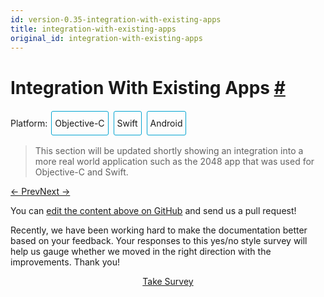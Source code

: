 ```yaml
---
id: version-0.35-integration-with-existing-apps
title: integration-with-existing-apps
original_id: integration-with-existing-apps
---
```

<a id="content"></a><h1><a class="anchor" name="integration-with-existing-apps"></a>Integration With Existing Apps <a class="hash-link" href="docs/integration-with-existing-apps.html#integration-with-existing-apps">#</a></h1><div><span><div class="integration-toggler">
<style>
.integration-toggler a {
  display: inline-block;
  padding: 10px 5px;
  margin: 2px;
  border: 1px solid #05A5D1;
  border-radius: 3px;
  text-decoration: none !important;
}
.display-platform-objc .integration-toggler .button-objc,
.display-platform-swift .integration-toggler .button-swift,
.display-platform-android .integration-toggler .button-android {
  background-color: #05A5D1;
  color: white;
}
block { display: none; }
.display-platform-objc .objc,
.display-platform-swift .swift,
.display-platform-android .android {
  display: block;
}</style>
<span>Platform:</span>
<a href="javascript:void(0);" class="button-objc" onclick="display('platform', 'objc')">Objective-C</a>
<a href="javascript:void(0);" class="button-swift" onclick="display('platform', 'swift')">Swift</a>
<a href="javascript:void(0);" class="button-android" onclick="display('platform', 'android')">Android</a>
</div>

</span><span><block class="android">

</block></span><blockquote><p>This section will be updated shortly showing an integration into a more real world application such as the 2048 app that was used for Objective-C and Swift.</p></blockquote><span><block class="objc swift android">

</block></span><h2><a class="anchor" name="key-concepts"></a>Key Concepts <a class="hash-link" href="docs/integration-with-existing-apps.html#key-concepts">#</a></h2><p>React Native is great when you are starting a new mobile app from scratch. However, it also works well for adding a single view or user flow to existing native applications. With a few steps, you can add new React Native based features, screens, views, etc.</p><span><block class="objc swift">

</block></span><p>The keys to integrating React Native components into your iOS application are to:</p><ol><li>Understand what React Native components you want to integrate.</li><li>Create a <code>Podfile</code> with <code>subspec</code>s for all the React Native components you will need for your integration.</li><li>Create your actual React Native components in JavaScript.</li><li>Add a new event handler that creates a <code>RCTRootView</code> that points to your React Native component and its <code>AppRegistry</code> name that you defined in <code>index.ios.js</code>.</li><li>Start the React Native server and run your native application.</li><li>Optionally add more React Native components.</li><li><a href="/react-native/releases/next/docs/debugging.html" target="">Debug</a>.</li><li>Prepare for <a href="/react-native/docs/running-on-device-ios.html" target="">deployment</a> (e.g., via the <code>react-native-xcode.sh</code> script).</li><li>Deploy and Profit!</li></ol><span><block class="android">

</block></span><p>The keys to integrating React Native components into your Android application are to:</p><ol><li>Understand what React Native components you want to integrate.</li><li>Install <code>react-native</code> in your Android application root directory to create <code>node_modules/</code> directory.</li><li>Create your actual React Native components in JavaScript.</li><li>Add <code>com.facebook.react:react-native:+</code> and a <code>maven</code> pointing to the <code>react-native</code> binaries in <code>node_nodules/</code> to your <code>build.gradle</code> file.</li><li>Create a custom React Native specific <code>Activity</code> that creates a <code>ReactRootView</code>.</li><li>Start the React Native server and run your native application.</li><li>Optionally add more React Native components.</li><li><a href="/react-native/releases/next/docs/debugging.html" target="">Debug</a>.</li><li><a href="/react-native/releases/next/docs/signed-apk-android.html" target="">Prepare</a> for <a href="/react-native/docs/running-on-device-android.html" target="">deployment</a>.</li><li>Deploy and Profit!</li></ol><span><block class="objc swift android">

</block></span><h2><a class="anchor" name="prerequisites"></a>Prerequisites <a class="hash-link" href="docs/integration-with-existing-apps.html#prerequisites">#</a></h2><span><block class="android">

</block></span><p>The <a href="/react-native/docs/getting-started.html" target="">Android Getting Started guide</a> will install the appropriate prerequisites (e.g., <code>npm</code>) for React Native on the Android target platform and your chosen development environment.</p><span><block class="objc swift">

</block></span><h3><a class="anchor" name="general"></a>General <a class="hash-link" href="docs/integration-with-existing-apps.html#general">#</a></h3><p>First, follow the <a href="/react-native/docs/getting-started.html" target="">Getting Started guide</a> for your development environment and the iOS target platform to install the prerequisites for React Native.</p><h3><a class="anchor" name="cocoapods"></a>CocoaPods <a class="hash-link" href="docs/integration-with-existing-apps.html#cocoapods">#</a></h3><p><a href="http://cocoapods.org" target="_blank">CocoaPods</a> is a package management tool for iOS and Mac development. We use it to add the actual React Native framework code locally into your current project.</p><div class="prism language-javascript">$ sudo gem install cocoapods</div><blockquote><p>It is technically possible not to use CocoaPods, but this requires manual library and linker additions that overly complicates this process.</p></blockquote><h2><a class="anchor" name="our-sample-app"></a>Our Sample App <a class="hash-link" href="docs/integration-with-existing-apps.html#our-sample-app">#</a></h2><span><block class="objc">

</block></span><p>Assume the <a href="https://github.com/JoelMarcey/iOS-2048" target="_blank">app for integration</a> is a <a href="https://en.wikipedia.org/wiki/2048_(video_game" target="_blank">2048</a>) game. Here is what the main menu of the native application looks like without React Native.</p><span><block class="swift">

</block></span><p>Assume the <a href="https://github.com/JoelMarcey/swift-2048" target="_blank">app for integration</a> is a <a href="https://en.wikipedia.org/wiki/2048_(video_game" target="_blank">2048</a> game. Here is what the main menu of the native application looks like without React Native.</p><span><block class="objc swift">

</block></span><p><img src="img/react-native-existing-app-integration-ios-before.png" alt="Before RN Integration"></p><h2><a class="anchor" name="package-dependencies"></a>Package Dependencies <a class="hash-link" href="docs/integration-with-existing-apps.html#package-dependencies">#</a></h2><p>React Native integration requires both the React and React Native node modules. The React Native Framework will provide the code to allow your application integration to happen.</p><h3><a class="anchor" name="package-json"></a><code>package.json</code> <a class="hash-link" href="docs/integration-with-existing-apps.html#package-json">#</a></h3><p>We will add the package dependencies to a <code>package.json</code> file. Create this file in the root of your project if it does not exist.</p><blockquote><p>Normally with React Native projects, you will put files like <code>package.json</code>, <code>index.ios.js</code>, etc. in the root directory of your project and then have your iOS specific native code in a subdirectory like <code>ios/</code> where your Xcode project is located (e.g., <code>.xcodeproj</code>).</p></blockquote><p>Below is an example of what your <code>package.json</code> file should minimally contain.</p><blockquote><p>Version numbers will vary according to your needs. Normally the latest versions for both <a href="https://github.com/facebook/react/releases" target="_blank">React</a> and <a href="https://github.com/facebook/react-native/releases" target="_blank">React Native</a> will be sufficient.</p></blockquote><span><block class="objc">

</block></span><div class="prism language-javascript"><span class="token punctuation">{</span>
  <span class="token string">"name"</span><span class="token punctuation">:</span> <span class="token string">"NumberTileGame"</span><span class="token punctuation">,</span>
  <span class="token string">"version"</span><span class="token punctuation">:</span> <span class="token string">"0.0.1"</span><span class="token punctuation">,</span>
  <span class="token string">"private"</span><span class="token punctuation">:</span> <span class="token boolean">true</span><span class="token punctuation">,</span>
  <span class="token string">"scripts"</span><span class="token punctuation">:</span> <span class="token punctuation">{</span>
    <span class="token string">"start"</span><span class="token punctuation">:</span> <span class="token string">"node node_modules/react-native/local-cli/cli.js start"</span>
  <span class="token punctuation">}</span><span class="token punctuation">,</span>
  <span class="token string">"dependencies"</span><span class="token punctuation">:</span> <span class="token punctuation">{</span>
    <span class="token string">"react"</span><span class="token punctuation">:</span> <span class="token string">"15.0.2"</span><span class="token punctuation">,</span>
    <span class="token string">"react-native"</span><span class="token punctuation">:</span> <span class="token string">"0.26.1"</span>
  <span class="token punctuation">}</span>
<span class="token punctuation">}</span></div><span><block class="swift">

</block></span><div class="prism language-javascript"><span class="token punctuation">{</span>
  <span class="token string">"name"</span><span class="token punctuation">:</span> <span class="token string">"swift-2048"</span><span class="token punctuation">,</span>
  <span class="token string">"version"</span><span class="token punctuation">:</span> <span class="token string">"0.0.1"</span><span class="token punctuation">,</span>
  <span class="token string">"private"</span><span class="token punctuation">:</span> <span class="token boolean">true</span><span class="token punctuation">,</span>
  <span class="token string">"scripts"</span><span class="token punctuation">:</span> <span class="token punctuation">{</span>
    <span class="token string">"start"</span><span class="token punctuation">:</span> <span class="token string">"node node_modules/react-native/local-cli/cli.js start"</span>
  <span class="token punctuation">}</span><span class="token punctuation">,</span>
  <span class="token string">"dependencies"</span><span class="token punctuation">:</span> <span class="token punctuation">{</span>
    <span class="token string">"react"</span><span class="token punctuation">:</span> <span class="token string">"15.0.2"</span><span class="token punctuation">,</span>
    <span class="token string">"react-native"</span><span class="token punctuation">:</span> <span class="token string">"0.26.1"</span>
  <span class="token punctuation">}</span>
<span class="token punctuation">}</span></div><span><block class="objc swift">

</block></span><h3><a class="anchor" name="packages-installation"></a>Packages Installation <a class="hash-link" href="docs/integration-with-existing-apps.html#packages-installation">#</a></h3><p>Install the React and React Native modules via the Node package manager. The Node modules will be installed into a <code>node_modules/</code> directory in the root of your project.</p><div class="prism language-javascript"># From the directory containing package<span class="token punctuation">.</span>json project<span class="token punctuation">,</span> install the modules
# The modules will be installed <span class="token keyword">in</span> node_modules<span class="token operator">/</span>
$ npm install</div><h2><a class="anchor" name="react-native-framework"></a>React Native Framework <a class="hash-link" href="docs/integration-with-existing-apps.html#react-native-framework">#</a></h2><p>The React Native Framework was installed as Node module in your project <a href="#package-dependencies" target="">above</a>. We will now install a CocoaPods <code>Podfile</code> with the components you want to use from the framework itself.</p><h3><a class="anchor" name="subspecs"></a>Subspecs <a class="hash-link" href="docs/integration-with-existing-apps.html#subspecs">#</a></h3><p>Before you integrate React Native into your application, you will want to decide what parts of the React Native Framework you would like to integrate. That is where <code>subspec</code>s come in. When you create your <code>Podfile</code>, you are going to specify React Native library dependencies that you will want installed so that your application can use those libraries. Each library will become a <code>subspec</code> in the <code>Podfile</code>.</p><p>The list of supported <code>subspec</code>s are in <a href="https://github.com/facebook/react-native/blob/master/React.podspec" target="_blank"><code>node_modules/react-native/React.podspec</code></a>. They are generally named by functionality. For example, you will generally always want the <code>Core</code> <code>subspec</code>. That will get you the <code>AppRegistry</code>, <code>StyleSheet</code>, <code>View</code> and other core React Native libraries. If you want to add the React Native <code>Text</code> library (e.g., for <code>&lt;Text&gt;</code> elements), then you will need the <code>RCTText</code> <code>subspec</code>. If you want the <code>Image</code> library (e.g., for <code>&lt;Image&gt;</code> elements), then you will need the <code>RCTImage</code> <code>subspec</code>.</p><h4><a class="anchor" name="podfile"></a>Podfile <a class="hash-link" href="docs/integration-with-existing-apps.html#podfile">#</a></h4><p>After you have used Node to install the React and React Native frameworks into the <code>node_modules</code> directory, and you have decided on what React Native elements you want to integrate, you are ready to create your <code>Podfile</code> so you can install those components for use in your application.</p><p>The easiest way to create a <code>Podfile</code> is by using the CocoaPods <code>init</code> command in the native iOS code directory of your project:</p><div class="prism language-javascript">## In the directory where your native iOS code is located <span class="token punctuation">(</span>e<span class="token punctuation">.</span>g<span class="token punctuation">.</span><span class="token punctuation">,</span> where your `<span class="token punctuation">.</span>xcodeproj` file is located<span class="token punctuation">)</span>
$ pod init</div><p>The <code>Podfile</code> will be created and saved in the <em>iOS</em> directory (e.g., <code>ios/</code>) of your current project and will contain a boilerplate setup that you will tweak for your integration purposes. In the end, <code>Podfile</code> should look something similar to this:</p><span><block class="objc">

</block></span><div class="prism language-javascript"># The target name is most likely the name of your project<span class="token punctuation">.</span>
target <span class="token string">'NumberTileGame'</span> <span class="token keyword">do</span>

  # Your <span class="token string">'node_modules'</span> directory is probably <span class="token keyword">in</span> the root of your project<span class="token punctuation">,</span>
  # but <span class="token keyword">if</span> not<span class="token punctuation">,</span> adjust the `<span class="token punctuation">:</span>path` accordingly
  pod <span class="token string">'React'</span><span class="token punctuation">,</span> <span class="token punctuation">:</span>path <span class="token operator">=</span><span class="token operator">&gt;</span> <span class="token string">'../node_modules/react-native'</span><span class="token punctuation">,</span> <span class="token punctuation">:</span>subspecs <span class="token operator">=</span><span class="token operator">&gt;</span> <span class="token punctuation">[</span>
    <span class="token string">'Core'</span><span class="token punctuation">,</span>
    <span class="token string">'RCTText'</span><span class="token punctuation">,</span>
    <span class="token string">'RCTWebSocket'</span><span class="token punctuation">,</span> # needed <span class="token keyword">for</span> debugging
    # Add any other subspecs you want to use <span class="token keyword">in</span> your project
  <span class="token punctuation">]</span>

end</div><span><block class="swift">

</block></span><div class="prism language-javascript">source <span class="token string">'https://github.com/CocoaPods/Specs.git'</span>

# Required <span class="token keyword">for</span> Swift apps
platform <span class="token punctuation">:</span>ios<span class="token punctuation">,</span> <span class="token string">'8.0'</span>
use_frameworks<span class="token operator">!</span>

# The target name is most likely the name of your project<span class="token punctuation">.</span>
target <span class="token string">'swift-2048'</span> <span class="token keyword">do</span>

  # Your <span class="token string">'node_modules'</span> directory is probably <span class="token keyword">in</span> the root of your project<span class="token punctuation">,</span>
  # but <span class="token keyword">if</span> not<span class="token punctuation">,</span> adjust the `<span class="token punctuation">:</span>path` accordingly
  pod <span class="token string">'React'</span><span class="token punctuation">,</span> <span class="token punctuation">:</span>path <span class="token operator">=</span><span class="token operator">&gt;</span> <span class="token string">'../node_modules/react-native'</span><span class="token punctuation">,</span> <span class="token punctuation">:</span>subspecs <span class="token operator">=</span><span class="token operator">&gt;</span> <span class="token punctuation">[</span>
    <span class="token string">'Core'</span><span class="token punctuation">,</span>
    <span class="token string">'RCTText'</span><span class="token punctuation">,</span>
    <span class="token string">'RCTWebSocket'</span><span class="token punctuation">,</span> # needed <span class="token keyword">for</span> debugging
    # Add any other subspecs you want to use <span class="token keyword">in</span> your project
  <span class="token punctuation">]</span>

end</div><span><block class="objc swift">

</block></span><h4><a class="anchor" name="pod-installation"></a>Pod Installation <a class="hash-link" href="docs/integration-with-existing-apps.html#pod-installation">#</a></h4><p>After you have created your <code>Podfile</code>, you are ready to install the React Native pod.</p><div class="prism language-javascript">$ pod install</div><p>Your should see output such as:</p><div class="prism language-javascript">Analyzing dependencies
Fetching podspec <span class="token keyword">for</span> `React` from `<span class="token punctuation">.</span><span class="token punctuation">.</span><span class="token operator">/</span>node_modules<span class="token operator">/</span>react<span class="token operator">-</span>native`
Downloading dependencies
Installing React <span class="token punctuation">(</span><span class="token number">0.26</span><span class="token punctuation">.</span><span class="token number">0</span><span class="token punctuation">)</span>
Generating Pods project
Integrating client project
Sending stats
Pod installation complete<span class="token operator">!</span> There are <span class="token number">3</span> dependencies from the Podfile and <span class="token number">1</span> total pod installed<span class="token punctuation">.</span></div><span><block class="swift">

</block></span><blockquote><p>If you get a warning such as "<em>The <code>swift-2048 [Debug]</code> target overrides the <code>FRAMEWORK_SEARCH_PATHS</code> build setting defined in <code>Pods/Target Support Files/Pods-swift-2048/Pods-swift-2048.debug.xcconfig</code>. This can lead to problems with the CocoaPods installation</em>", then make sure the <code>Framework Search Paths</code> in <code>Build Settings</code> for both <code>Debug</code> and <code>Release</code> only contain <code>$(inherited)</code>.</p></blockquote><span><block class="objc swift">

</block></span><h2><a class="anchor" name="code-integration"></a>Code Integration <a class="hash-link" href="docs/integration-with-existing-apps.html#code-integration">#</a></h2><p>Now that we have a package foundation, we will actually modify the native application to integrate React Native into the application. For our 2048 app, we will add a "High Score" screen in React Native.</p><h3><a class="anchor" name="the-react-native-component"></a>The React Native component <a class="hash-link" href="docs/integration-with-existing-apps.html#the-react-native-component">#</a></h3><p>The first bit of code we will write is the actual React Native code for the new "High Score" screen that will be integrated into our application.</p><h4><a class="anchor" name="create-a-index-ios-js-file"></a>Create a <code>index.ios.js</code> file <a class="hash-link" href="docs/integration-with-existing-apps.html#create-a-index-ios-js-file">#</a></h4><p>First, create an empty <code>index.ios.js</code> file. For ease, I am doing this in the root of the project.</p><blockquote><p><code>index.ios.js</code> is the starting point for React Native applications on iOS. And it is always required. It can be a small file that <code>require</code>s other file that are part of your React Native component or application, or it can contain all the code that is needed for it. In our case, we will just put everything in <code>index.ios.js</code></p></blockquote><div class="prism language-javascript"># In root of your project
$ touch index<span class="token punctuation">.</span>ios<span class="token punctuation">.</span>js</div><h4><a class="anchor" name="add-your-react-native-code"></a>Add Your React Native Code <a class="hash-link" href="docs/integration-with-existing-apps.html#add-your-react-native-code">#</a></h4><p>In your <code>index.ios.js</code>, create your component. In our sample here, we will add simple <code>&lt;Text&gt;</code> component within a styled <code>&lt;View&gt;</code></p><div class="prism language-javascript"><span class="token string">'use strict'</span><span class="token punctuation">;</span>

import React from <span class="token string">'react'</span><span class="token punctuation">;</span>
import <span class="token punctuation">{</span>
  AppRegistry<span class="token punctuation">,</span>
  StyleSheet<span class="token punctuation">,</span>
  Text<span class="token punctuation">,</span>
  View
<span class="token punctuation">}</span> from <span class="token string">'react-native'</span><span class="token punctuation">;</span>

class <span class="token class-name">RNHighScores</span> extends <span class="token class-name">React<span class="token punctuation">.</span>Component</span> <span class="token punctuation">{</span>
  <span class="token function">render<span class="token punctuation">(</span></span><span class="token punctuation">)</span> <span class="token punctuation">{</span>
    <span class="token keyword">var</span> contents <span class="token operator">=</span> <span class="token keyword">this</span><span class="token punctuation">.</span>props<span class="token punctuation">[</span><span class="token string">"scores"</span><span class="token punctuation">]</span><span class="token punctuation">.</span><span class="token function">map<span class="token punctuation">(</span></span>
      score <span class="token operator">=</span><span class="token operator">&gt;</span> &lt;Text key<span class="token operator">=</span><span class="token punctuation">{</span>score<span class="token punctuation">.</span>name<span class="token punctuation">}</span><span class="token operator">&gt;</span><span class="token punctuation">{</span>score<span class="token punctuation">.</span>name<span class="token punctuation">}</span><span class="token punctuation">:</span><span class="token punctuation">{</span>score<span class="token punctuation">.</span>value<span class="token punctuation">}</span><span class="token punctuation">{</span><span class="token string">"\n"</span><span class="token punctuation">}</span>&lt;<span class="token operator">/</span>Text<span class="token operator">&gt;</span>
    <span class="token punctuation">)</span><span class="token punctuation">;</span>
    <span class="token keyword">return</span> <span class="token punctuation">(</span>
      &lt;View style<span class="token operator">=</span><span class="token punctuation">{</span>styles<span class="token punctuation">.</span>container<span class="token punctuation">}</span><span class="token operator">&gt;</span>
        &lt;Text style<span class="token operator">=</span><span class="token punctuation">{</span>styles<span class="token punctuation">.</span>highScoresTitle<span class="token punctuation">}</span><span class="token operator">&gt;</span>
          <span class="token number">2048</span> High Scores<span class="token operator">!</span>
        &lt;<span class="token operator">/</span>Text<span class="token operator">&gt;</span>
        &lt;Text style<span class="token operator">=</span><span class="token punctuation">{</span>styles<span class="token punctuation">.</span>scores<span class="token punctuation">}</span><span class="token operator">&gt;</span>
          <span class="token punctuation">{</span>contents<span class="token punctuation">}</span>
        &lt;<span class="token operator">/</span>Text<span class="token operator">&gt;</span>
      &lt;<span class="token operator">/</span>View<span class="token operator">&gt;</span>
    <span class="token punctuation">)</span><span class="token punctuation">;</span>
  <span class="token punctuation">}</span>
<span class="token punctuation">}</span>

const styles <span class="token operator">=</span> StyleSheet<span class="token punctuation">.</span><span class="token function">create<span class="token punctuation">(</span></span><span class="token punctuation">{</span>
  container<span class="token punctuation">:</span> <span class="token punctuation">{</span>
    flex<span class="token punctuation">:</span> <span class="token number">1</span><span class="token punctuation">,</span>
    justifyContent<span class="token punctuation">:</span> <span class="token string">'center'</span><span class="token punctuation">,</span>
    alignItems<span class="token punctuation">:</span> <span class="token string">'center'</span><span class="token punctuation">,</span>
    backgroundColor<span class="token punctuation">:</span> <span class="token string">'#FFFFFF'</span><span class="token punctuation">,</span>
  <span class="token punctuation">}</span><span class="token punctuation">,</span>
  highScoresTitle<span class="token punctuation">:</span> <span class="token punctuation">{</span>
    fontSize<span class="token punctuation">:</span> <span class="token number">20</span><span class="token punctuation">,</span>
    textAlign<span class="token punctuation">:</span> <span class="token string">'center'</span><span class="token punctuation">,</span>
    margin<span class="token punctuation">:</span> <span class="token number">10</span><span class="token punctuation">,</span>
  <span class="token punctuation">}</span><span class="token punctuation">,</span>
  scores<span class="token punctuation">:</span> <span class="token punctuation">{</span>
    textAlign<span class="token punctuation">:</span> <span class="token string">'center'</span><span class="token punctuation">,</span>
    color<span class="token punctuation">:</span> <span class="token string">'#333333'</span><span class="token punctuation">,</span>
    marginBottom<span class="token punctuation">:</span> <span class="token number">5</span><span class="token punctuation">,</span>
  <span class="token punctuation">}</span><span class="token punctuation">,</span>
<span class="token punctuation">}</span><span class="token punctuation">)</span><span class="token punctuation">;</span>
<span class="token comment" spellcheck="true">
// Module name
</span>AppRegistry<span class="token punctuation">.</span><span class="token function">registerComponent<span class="token punctuation">(</span></span><span class="token string">'RNHighScores'</span><span class="token punctuation">,</span> <span class="token punctuation">(</span><span class="token punctuation">)</span> <span class="token operator">=</span><span class="token operator">&gt;</span> RNHighScores<span class="token punctuation">)</span><span class="token punctuation">;</span></div><blockquote><p><code>RNHighScores</code> is the name of your module that will be used when you add a view to React Native from within your iOS application.</p></blockquote><h2><a class="anchor" name="the-magic-rctrootview"></a>The Magic: <code>RCTRootView</code> <a class="hash-link" href="docs/integration-with-existing-apps.html#the-magic-rctrootview">#</a></h2><p>Now that your React Native component is created via <code>index.ios.js</code>, you need to add that component to a new or existing <code>ViewController</code>. The easiest path to take is to optionally create an event path to your component and then add that component to an existing <code>ViewController</code>.</p><p>We will tie our React Native component with a new native view in the <code>ViewController</code> that will actually host it called <code>RCTRootView</code> .</p><h3><a class="anchor" name="create-an-event-path"></a>Create an Event Path <a class="hash-link" href="docs/integration-with-existing-apps.html#create-an-event-path">#</a></h3><p>You can add a new link on the main game menu to go to the "High Score" React Native page.</p><p><img src="img/react-native-add-react-native-integration-link.png" alt="Event Path"></p><h4><a class="anchor" name="event-handler"></a>Event Handler <a class="hash-link" href="docs/integration-with-existing-apps.html#event-handler">#</a></h4><p>We will now add an event handler from the menu link. A method will be added to the main <code>ViewController</code> of your application. This is where <code>RCTRootView</code> comes into play.</p><p>When you build a React Native application, you use the React Native packager to create an <code>index.ios.bundle</code> that will be served by the React Native server. Inside <code>index.ios.bundle</code> will be our <code>RNHighScore</code> module. So, we need to point our <code>RCTRootView</code> to the location of the <code>index.ios.bundle</code> resource (via <code>NSURL</code>) and tie it to the module.</p><p>We will, for debugging purposes, log that the event handler was invoked. Then, we will create a string with the location of our React Native code that exists inside the <code>index.ios.bundle</code>. Finally, we will create the main <code>RCTRootView</code>. Notice how we provide <code>RNHighScores</code> as the <code>moduleName</code> that we created <a href="#the-react-native-component" target="">above</a> when writing the code for our React Native component.</p><span><block class="objc">

</block></span><p>First <code>import</code> the <code>RCTRootView</code> library.</p><div class="prism language-javascript">#import <span class="token string">"RCTRootView.h"</span></div><blockquote><p>The <code>initialProperties</code> are here for illustration purposes so we have some data for our high score screen. In our React Native component, we will use <code>this.props</code> to get access to that data.</p></blockquote><div class="prism language-javascript"><span class="token operator">-</span> <span class="token punctuation">(</span>IBAction<span class="token punctuation">)</span>highScoreButtonPressed<span class="token punctuation">:</span><span class="token punctuation">(</span>id<span class="token punctuation">)</span>sender <span class="token punctuation">{</span>
    <span class="token function">NSLog<span class="token punctuation">(</span></span>@<span class="token string">"High Score Button Pressed"</span><span class="token punctuation">)</span><span class="token punctuation">;</span>
    NSURL <span class="token operator">*</span>jsCodeLocation <span class="token operator">=</span> <span class="token punctuation">[</span>NSURL
                             URLWithString<span class="token punctuation">:</span>@<span class="token string">"http://localhost:8081/index.ios.bundle?platform=ios"</span><span class="token punctuation">]</span><span class="token punctuation">;</span>
    RCTRootView <span class="token operator">*</span>rootView <span class="token operator">=</span>
      <span class="token punctuation">[</span><span class="token punctuation">[</span>RCTRootView alloc<span class="token punctuation">]</span> initWithBundleURL <span class="token punctuation">:</span> jsCodeLocation
                           moduleName        <span class="token punctuation">:</span> @<span class="token string">"RNHighScores"</span>
                           initialProperties <span class="token punctuation">:</span>
                             @<span class="token punctuation">{</span>
                               @<span class="token string">"scores"</span> <span class="token punctuation">:</span> @<span class="token punctuation">[</span>
                                 @<span class="token punctuation">{</span>
                                   @<span class="token string">"name"</span> <span class="token punctuation">:</span> @<span class="token string">"Alex"</span><span class="token punctuation">,</span>
                                   @<span class="token string">"value"</span><span class="token punctuation">:</span> @<span class="token string">"42"</span>
                                  <span class="token punctuation">}</span><span class="token punctuation">,</span>
                                 @<span class="token punctuation">{</span>
                                   @<span class="token string">"name"</span> <span class="token punctuation">:</span> @<span class="token string">"Joel"</span><span class="token punctuation">,</span>
                                   @<span class="token string">"value"</span><span class="token punctuation">:</span> @<span class="token string">"10"</span>
                                 <span class="token punctuation">}</span>
                               <span class="token punctuation">]</span>
                             <span class="token punctuation">}</span>
                           launchOptions    <span class="token punctuation">:</span> nil<span class="token punctuation">]</span><span class="token punctuation">;</span>
    UIViewController <span class="token operator">*</span>vc <span class="token operator">=</span> <span class="token punctuation">[</span><span class="token punctuation">[</span>UIViewController alloc<span class="token punctuation">]</span> init<span class="token punctuation">]</span><span class="token punctuation">;</span>
    vc<span class="token punctuation">.</span>view <span class="token operator">=</span> rootView<span class="token punctuation">;</span>
    <span class="token punctuation">[</span>self presentViewController<span class="token punctuation">:</span>vc animated<span class="token punctuation">:</span>YES completion<span class="token punctuation">:</span>nil<span class="token punctuation">]</span><span class="token punctuation">;</span>
<span class="token punctuation">}</span></div><blockquote><p>Note that <code>RCTRootView initWithURL</code> starts up a new JSC VM. To save resources and simplify the communication between RN views in different parts of your native app, you can have multiple views powered by React Native that are associated with a single JS runtime. To do that, instead of using <code>[RCTRootView alloc] initWithURL</code>, use <a href="https://github.com/facebook/react-native/blob/master/React/Base/RCTBridge.h#L93" target="_blank"><code>RCTBridge initWithBundleURL</code></a> to create a bridge and then use <code>RCTRootView initWithBridge</code>.</p></blockquote><span><block class="swift">

</block></span><p>First <code>import</code> the <code>React</code> library.</p><div class="prism language-javascript">import React</div><blockquote><p>The <code>initialProperties</code> are here for illustration purposes so we have some data for our high score screen. In our React Native component, we will use <code>this.props</code> to get access to that data.</p></blockquote><div class="prism language-javascript">@IBAction func <span class="token function">highScoreButtonTapped<span class="token punctuation">(</span></span>sender <span class="token punctuation">:</span> UIButton<span class="token punctuation">)</span> <span class="token punctuation">{</span>
  <span class="token function">NSLog<span class="token punctuation">(</span></span><span class="token string">"Hello"</span><span class="token punctuation">)</span>
  <span class="token keyword">let</span> jsCodeLocation <span class="token operator">=</span> <span class="token function">NSURL<span class="token punctuation">(</span></span>string<span class="token punctuation">:</span> <span class="token string">"http://localhost:8081/index.ios.bundle?platform=ios"</span><span class="token punctuation">)</span>
  <span class="token keyword">let</span> mockData<span class="token punctuation">:</span>NSDictionary <span class="token operator">=</span> <span class="token punctuation">[</span><span class="token string">"scores"</span><span class="token punctuation">:</span>
      <span class="token punctuation">[</span>
          <span class="token punctuation">[</span><span class="token string">"name"</span><span class="token punctuation">:</span><span class="token string">"Alex"</span><span class="token punctuation">,</span> <span class="token string">"value"</span><span class="token punctuation">:</span><span class="token string">"42"</span><span class="token punctuation">]</span><span class="token punctuation">,</span>
          <span class="token punctuation">[</span><span class="token string">"name"</span><span class="token punctuation">:</span><span class="token string">"Joel"</span><span class="token punctuation">,</span> <span class="token string">"value"</span><span class="token punctuation">:</span><span class="token string">"10"</span><span class="token punctuation">]</span>
      <span class="token punctuation">]</span>
  <span class="token punctuation">]</span>

  <span class="token keyword">let</span> rootView <span class="token operator">=</span> <span class="token function">RCTRootView<span class="token punctuation">(</span></span>
      bundleURL<span class="token punctuation">:</span> jsCodeLocation<span class="token punctuation">,</span>
      moduleName<span class="token punctuation">:</span> <span class="token string">"RNHighScores"</span><span class="token punctuation">,</span>
      initialProperties<span class="token punctuation">:</span> mockData as <span class="token punctuation">[</span>NSObject <span class="token punctuation">:</span> AnyObject<span class="token punctuation">]</span><span class="token punctuation">,</span>
      launchOptions<span class="token punctuation">:</span> nil
  <span class="token punctuation">)</span>
  <span class="token keyword">let</span> vc <span class="token operator">=</span> <span class="token function">UIViewController<span class="token punctuation">(</span></span><span class="token punctuation">)</span>
  vc<span class="token punctuation">.</span>view <span class="token operator">=</span> rootView
  self<span class="token punctuation">.</span><span class="token function">presentViewController<span class="token punctuation">(</span></span>vc<span class="token punctuation">,</span> animated<span class="token punctuation">:</span> <span class="token boolean">true</span><span class="token punctuation">,</span> completion<span class="token punctuation">:</span> nil<span class="token punctuation">)</span>
<span class="token punctuation">}</span></div><blockquote><p>Note that <code>RCTRootView bundleURL</code> starts up a new JSC VM. To save resources and simplify the communication between RN views in different parts of your native app, you can have multiple views powered by React Native that are associated with a single JS runtime. To do that, instead of using <code>RCTRootView bundleURL</code>, use <a href="https://github.com/facebook/react-native/blob/master/React/Base/RCTBridge.h#L93" target="_blank"><code>RCTBridge initWithBundleURL</code></a> to create a bridge and then use <code>RCTRootView initWithBridge</code>.</p></blockquote><span><block class="objc">

</block></span><blockquote><p>When moving your app to production, the <code>NSURL</code> can point to a pre-bundled file on disk via something like <code>[[NSBundle mainBundle] URLForResource:@"main" withExtension:@"jsbundle"];</code>. You can use the <code>react-native-xcode.sh</code> script in <code>node_modules/react-native/packager/</code> to generate that pre-bundled file.</p></blockquote><span><block class="swift">

</block></span><blockquote><p>When moving your app to production, the <code>NSURL</code> can point to a pre-bundled file on disk via something like <code>let mainBundle = NSBundle(URLForResource: "main" withExtension:"jsbundle")</code>. You can use the <code>react-native-xcode.sh</code> script in <code>node_modules/react-native/packager/</code> to generate that pre-bundled file.</p></blockquote><span><block class="objc swift">

</block></span><h4><a class="anchor" name="wire-up"></a>Wire Up <a class="hash-link" href="docs/integration-with-existing-apps.html#wire-up">#</a></h4><p>Wire up the new link in the main menu to the newly added event handler method.</p><p><img src="img/react-native-add-react-native-integration-wire-up.png" alt="Event Path"></p><blockquote><p>One of the easier ways to do this is to open the view in the storyboard and right click on the new link. Select something such as the <code>Touch Up Inside</code> event, drag that to the storyboard and then select the created method from the list provided.</p></blockquote><h2><a class="anchor" name="test-your-integration"></a>Test Your Integration <a class="hash-link" href="docs/integration-with-existing-apps.html#test-your-integration">#</a></h2><p>You have now done all the basic steps to integrate React Native with your current application. Now we will start the React Native packager to build the <code>index.ios.bundle</code> packager and the server running on <code>localhost</code> to serve it.</p><h3><a class="anchor" name="app-transport-security"></a>App Transport Security <a class="hash-link" href="docs/integration-with-existing-apps.html#app-transport-security">#</a></h3><p>Apple has blocked implicit cleartext HTTP resource loading. So we need to add the following our project's <code>Info.plist</code> (or equivalent) file.</p><div class="prism language-javascript">&lt;key<span class="token operator">&gt;</span>NSAppTransportSecurity&lt;<span class="token operator">/</span>key<span class="token operator">&gt;</span>
&lt;dict<span class="token operator">&gt;</span>
    &lt;key<span class="token operator">&gt;</span>NSExceptionDomains&lt;<span class="token operator">/</span>key<span class="token operator">&gt;</span>
    &lt;dict<span class="token operator">&gt;</span>
        &lt;key<span class="token operator">&gt;</span>localhost&lt;<span class="token operator">/</span>key<span class="token operator">&gt;</span>
        &lt;dict<span class="token operator">&gt;</span>
            &lt;key<span class="token operator">&gt;</span>NSTemporaryExceptionAllowsInsecureHTTPLoads&lt;<span class="token operator">/</span>key<span class="token operator">&gt;</span>
            &lt;<span class="token boolean">true</span><span class="token operator">/</span><span class="token operator">&gt;</span>
        &lt;<span class="token operator">/</span>dict<span class="token operator">&gt;</span>
    &lt;<span class="token operator">/</span>dict<span class="token operator">&gt;</span>
&lt;<span class="token operator">/</span>dict<span class="token operator">&gt;</span></div><h3><a class="anchor" name="run-the-packager"></a>Run the Packager <a class="hash-link" href="docs/integration-with-existing-apps.html#run-the-packager">#</a></h3><div class="prism language-javascript"># From the root of your project<span class="token punctuation">,</span> where the `node_modules` directory is located<span class="token punctuation">.</span>
$ npm start</div><h3><a class="anchor" name="run-the-app"></a>Run the App <a class="hash-link" href="docs/integration-with-existing-apps.html#run-the-app">#</a></h3><p>If you are using Xcode or your favorite editor, build and run your native iOS application as normal. Alternatively, you can run the app from the command line using:</p><div class="prism language-javascript"># From the root of your project
$ react<span class="token operator">-</span>native run<span class="token operator">-</span>ios</div><p>In our sample application, you should see the link to the "High Scores" and then when you click on that you will see the rendering of your React Native component.</p><p>Here is the <em>native</em> application home screen:</p><p><img src="img/react-native-add-react-native-integration-example-home-screen.png" alt="Home Screen"></p><p>Here is the <em>React Native</em> high score screen:</p><p><img src="img/react-native-add-react-native-integration-example-high-scores.png" alt="High Scores"></p><blockquote><p>If you are getting module resolution issues when running your application please see <a href="https://github.com/facebook/react-native/issues/4968" target="_blank">this GitHub issue</a> for information and possible resolution. <a href="https://github.com/facebook/react-native/issues/4968#issuecomment-220941717" target="_blank">This comment</a> seemed to be the latest possible resolution.</p></blockquote><h3><a class="anchor" name="see-the-code"></a>See the Code <a class="hash-link" href="docs/integration-with-existing-apps.html#see-the-code">#</a></h3><span><block class="objc">

</block></span><p>You can examine the code that added the React Native screen on <a href="https://github.com/JoelMarcey/iOS-2048/commit/9ae70c7cdd53eb59f5f7c7daab382b0300ed3585" target="_blank">GitHub</a>.</p><span><block class="swift">

</block></span><p>You can examine the code that added the React Native screen on <a href="https://github.com/JoelMarcey/swift-2048/commit/13272a31ee6dd46dc68b1dcf4eaf16c1a10f5229" target="_blank">GitHub</a>.</p><span><block class="android">

</block></span><h2><a class="anchor" name="add-js-to-your-app"></a>Add JS to your app <a class="hash-link" href="docs/integration-with-existing-apps.html#add-js-to-your-app">#</a></h2><p>In your app's root folder, run:</p><div class="prism language-javascript">$ npm init
$ npm install <span class="token operator">--</span>save react react<span class="token operator">-</span>native
$ curl <span class="token operator">-</span>o <span class="token punctuation">.</span>flowconfig https<span class="token punctuation">:</span><span class="token operator">/</span><span class="token operator">/</span>raw<span class="token punctuation">.</span>githubusercontent<span class="token punctuation">.</span>com<span class="token operator">/</span>facebook<span class="token operator">/</span>react<span class="token operator">-</span>native<span class="token regex">/master/</span><span class="token punctuation">.</span>flowconfig</div><p>This creates a node module for your app and adds the <code>react-native</code> npm dependency. Now open the newly created <code>package.json</code> file and add this under <code>scripts</code>:</p><div class="prism language-javascript"><span class="token string">"start"</span><span class="token punctuation">:</span> <span class="token string">"node node_modules/react-native/local-cli/cli.js start"</span></div><p>Copy &amp; paste the following code to <code>index.android.js</code> in your root folder — it's a barebones React Native app:</p><div class="prism language-javascript"><span class="token string">'use strict'</span><span class="token punctuation">;</span>

import React from <span class="token string">'react'</span><span class="token punctuation">;</span>
import <span class="token punctuation">{</span>
  AppRegistry<span class="token punctuation">,</span>
  StyleSheet<span class="token punctuation">,</span>
  Text<span class="token punctuation">,</span>
  View
<span class="token punctuation">}</span> from <span class="token string">'react-native'</span><span class="token punctuation">;</span>

class <span class="token class-name">HelloWorld</span> extends <span class="token class-name">React<span class="token punctuation">.</span>Component</span> <span class="token punctuation">{</span>
  <span class="token function">render<span class="token punctuation">(</span></span><span class="token punctuation">)</span> <span class="token punctuation">{</span>
    <span class="token keyword">return</span> <span class="token punctuation">(</span>
      &lt;View style<span class="token operator">=</span><span class="token punctuation">{</span>styles<span class="token punctuation">.</span>container<span class="token punctuation">}</span><span class="token operator">&gt;</span>
        &lt;Text style<span class="token operator">=</span><span class="token punctuation">{</span>styles<span class="token punctuation">.</span>hello<span class="token punctuation">}</span><span class="token operator">&gt;</span>Hello<span class="token punctuation">,</span> World&lt;<span class="token operator">/</span>Text<span class="token operator">&gt;</span>
      &lt;<span class="token operator">/</span>View<span class="token operator">&gt;</span>
    <span class="token punctuation">)</span>
  <span class="token punctuation">}</span>
<span class="token punctuation">}</span>
<span class="token keyword">var</span> styles <span class="token operator">=</span> StyleSheet<span class="token punctuation">.</span><span class="token function">create<span class="token punctuation">(</span></span><span class="token punctuation">{</span>
  container<span class="token punctuation">:</span> <span class="token punctuation">{</span>
    flex<span class="token punctuation">:</span> <span class="token number">1</span><span class="token punctuation">,</span>
    justifyContent<span class="token punctuation">:</span> <span class="token string">'center'</span><span class="token punctuation">,</span>
  <span class="token punctuation">}</span><span class="token punctuation">,</span>
  hello<span class="token punctuation">:</span> <span class="token punctuation">{</span>
    fontSize<span class="token punctuation">:</span> <span class="token number">20</span><span class="token punctuation">,</span>
    textAlign<span class="token punctuation">:</span> <span class="token string">'center'</span><span class="token punctuation">,</span>
    margin<span class="token punctuation">:</span> <span class="token number">10</span><span class="token punctuation">,</span>
  <span class="token punctuation">}</span><span class="token punctuation">,</span>
<span class="token punctuation">}</span><span class="token punctuation">)</span><span class="token punctuation">;</span>

AppRegistry<span class="token punctuation">.</span><span class="token function">registerComponent<span class="token punctuation">(</span></span><span class="token string">'HelloWorld'</span><span class="token punctuation">,</span> <span class="token punctuation">(</span><span class="token punctuation">)</span> <span class="token operator">=</span><span class="token operator">&gt;</span> HelloWorld<span class="token punctuation">)</span><span class="token punctuation">;</span></div><h2><a class="anchor" name="prepare-your-current-app"></a>Prepare your current app <a class="hash-link" href="docs/integration-with-existing-apps.html#prepare-your-current-app">#</a></h2><p>In your app's <code>build.gradle</code> file add the React Native dependency:</p><div class="prism language-javascript">dependencies <span class="token punctuation">{</span>
    <span class="token punctuation">.</span><span class="token punctuation">.</span><span class="token punctuation">.</span>
    compile <span class="token string">"com.facebook.react:react-native:+"</span><span class="token comment" spellcheck="true"> // From node_modules.
</span><span class="token punctuation">}</span></div><blockquote><p>If you want to ensure that you are always using a specific React Native version in your native build, replace <code>+</code> with an actual React Native version you've downloaded from <code>npm</code>.</p></blockquote><p>In your project's <code>build.gradle</code> file add an entry for the local React Native maven directory:</p><div class="prism language-javascript">allprojects <span class="token punctuation">{</span>
    repositories <span class="token punctuation">{</span>
        <span class="token punctuation">.</span><span class="token punctuation">.</span><span class="token punctuation">.</span>
        maven <span class="token punctuation">{</span>
           <span class="token comment" spellcheck="true"> // All of React Native (JS, Android binaries) is installed from npm
</span>            url <span class="token string">"$rootDir/../node_modules/react-native/android"</span>
        <span class="token punctuation">}</span>
    <span class="token punctuation">}</span>
    <span class="token punctuation">.</span><span class="token punctuation">.</span><span class="token punctuation">.</span>
<span class="token punctuation">}</span></div><blockquote><p>Make sure that the path is correct! You shouldn’t run into any “Failed to resolve: com.facebook.react:react-native:0.x.x" errors after running Gradle sync in Android Studio.</p></blockquote><p>Next, make sure you have the Internet permission in your <code>AndroidManifest.xml</code>:</p><div class="prism language-javascript">&lt;uses<span class="token operator">-</span>permission android<span class="token punctuation">:</span>name<span class="token operator">=</span><span class="token string">"android.permission.INTERNET"</span> <span class="token operator">/</span><span class="token operator">&gt;</span></div><p>This is only really used in dev mode when reloading JavaScript from the development server, so you can strip this in release builds if you need to.</p><h2><a class="anchor" name="add-native-code"></a>Add native code <a class="hash-link" href="docs/integration-with-existing-apps.html#add-native-code">#</a></h2><p>You need to add some native code in order to start the React Native runtime and get it to render something. To do this, we're going to create an <code>Activity</code> that creates a <code>ReactRootView</code>, starts a React application inside it and sets it as the main content view.</p><blockquote><p>If you are targetting Android version &lt;5, use the <code>AppCompatActivity</code> class from the <code>com.android.support:appcompat</code> package instead of <code>Activity</code>.</p><p>If you find out later that your app crashes due to <code>Didn't find class "com.facebook.jni.IteratorHelper"</code> exception, uncomment the <code>setUseOldBridge</code> line. <a href="https://github.com/facebook/react-native/issues/8701" target="_blank">See related issue on GitHub.</a></p></blockquote><div class="prism language-javascript">public class <span class="token class-name">MyReactActivity</span> extends <span class="token class-name">Activity</span> implements <span class="token class-name">DefaultHardwareBackBtnHandler</span> <span class="token punctuation">{</span>
    private ReactRootView mReactRootView<span class="token punctuation">;</span>
    private ReactInstanceManager mReactInstanceManager<span class="token punctuation">;</span>

    @Override
    protected void <span class="token function">onCreate<span class="token punctuation">(</span></span>Bundle savedInstanceState<span class="token punctuation">)</span> <span class="token punctuation">{</span>
        super<span class="token punctuation">.</span><span class="token function">onCreate<span class="token punctuation">(</span></span>savedInstanceState<span class="token punctuation">)</span><span class="token punctuation">;</span>

        mReactRootView <span class="token operator">=</span> <span class="token keyword">new</span> <span class="token class-name">ReactRootView</span><span class="token punctuation">(</span><span class="token keyword">this</span><span class="token punctuation">)</span><span class="token punctuation">;</span>
        mReactInstanceManager <span class="token operator">=</span> ReactInstanceManager<span class="token punctuation">.</span><span class="token function">builder<span class="token punctuation">(</span></span><span class="token punctuation">)</span>
                <span class="token punctuation">.</span><span class="token function">setApplication<span class="token punctuation">(</span></span><span class="token function">getApplication<span class="token punctuation">(</span></span><span class="token punctuation">)</span><span class="token punctuation">)</span>
                <span class="token punctuation">.</span><span class="token function">setBundleAssetName<span class="token punctuation">(</span></span><span class="token string">"index.android.bundle"</span><span class="token punctuation">)</span>
                <span class="token punctuation">.</span><span class="token function">setJSMainModuleName<span class="token punctuation">(</span></span><span class="token string">"index.android"</span><span class="token punctuation">)</span>
                <span class="token punctuation">.</span><span class="token function">addPackage<span class="token punctuation">(</span></span><span class="token keyword">new</span> <span class="token class-name">MainReactPackage</span><span class="token punctuation">(</span><span class="token punctuation">)</span><span class="token punctuation">)</span>
                <span class="token punctuation">.</span><span class="token function">setUseDeveloperSupport<span class="token punctuation">(</span></span>BuildConfig<span class="token punctuation">.</span>DEBUG<span class="token punctuation">)</span>
                <span class="token punctuation">.</span><span class="token function">setInitialLifecycleState<span class="token punctuation">(</span></span>LifecycleState<span class="token punctuation">.</span>RESUMED<span class="token punctuation">)</span>
               <span class="token comment" spellcheck="true"> //.setUseOldBridge(true) // uncomment this line if your app crashes
</span>                <span class="token punctuation">.</span><span class="token function">build<span class="token punctuation">(</span></span><span class="token punctuation">)</span><span class="token punctuation">;</span>
        mReactRootView<span class="token punctuation">.</span><span class="token function">startReactApplication<span class="token punctuation">(</span></span>mReactInstanceManager<span class="token punctuation">,</span> <span class="token string">"HelloWorld"</span><span class="token punctuation">,</span> <span class="token keyword">null</span><span class="token punctuation">)</span><span class="token punctuation">;</span>

        <span class="token function">setContentView<span class="token punctuation">(</span></span>mReactRootView<span class="token punctuation">)</span><span class="token punctuation">;</span>
    <span class="token punctuation">}</span>

    @Override
    public void <span class="token function">invokeDefaultOnBackPressed<span class="token punctuation">(</span></span><span class="token punctuation">)</span> <span class="token punctuation">{</span>
        super<span class="token punctuation">.</span><span class="token function">onBackPressed<span class="token punctuation">(</span></span><span class="token punctuation">)</span><span class="token punctuation">;</span>
    <span class="token punctuation">}</span>
<span class="token punctuation">}</span></div><blockquote><p>If you are using a starter kit for React Native, replace the "HelloWorld" string with the one in your index.android.js file (it’s the first argument to the <code>AppRegistry.registerComponent()</code> method).</p></blockquote><p>If you are using Android Studio, use <code>Alt + Enter</code> to add all missing imports in your MyReactActivity class. Be careful to use your package’s <code>BuildConfig</code> and not the one from the <code>...facebook...</code> package.</p><p>We need set the theme of <code>MyReactActivity</code> to <code>Theme.AppCompat.Light.NoActionBar</code> because some components rely on this theme.</p><div class="prism language-javascript">&lt;activity
  android<span class="token punctuation">:</span>name<span class="token operator">=</span><span class="token string">".MyReactActivity"</span>
  android<span class="token punctuation">:</span>label<span class="token operator">=</span><span class="token string">"@string/app_name"</span>
  android<span class="token punctuation">:</span>theme<span class="token operator">=</span><span class="token string">"@style/Theme.AppCompat.Light.NoActionBar"</span><span class="token operator">&gt;</span>
&lt;<span class="token operator">/</span>activity<span class="token operator">&gt;</span></div><blockquote><p>A <code>ReactInstanceManager</code> can be shared amongst multiple activities and/or fragments. You will want to make your own <code>ReactFragment</code> or <code>ReactActivity</code> and have a singleton <em>holder</em> that holds a <code>ReactInstanceManager</code>. When you need the <code>ReactInstanceManager</code> (e.g., to hook up the <code>ReactInstanceManager</code> to the lifecycle of those Activities or Fragments) use the one provided by the singleton.</p></blockquote><p>Next, we need to pass some activity lifecycle callbacks down to the <code>ReactInstanceManager</code>:</p><div class="prism language-javascript">@Override
protected void <span class="token function">onPause<span class="token punctuation">(</span></span><span class="token punctuation">)</span> <span class="token punctuation">{</span>
    super<span class="token punctuation">.</span><span class="token function">onPause<span class="token punctuation">(</span></span><span class="token punctuation">)</span><span class="token punctuation">;</span>

    <span class="token keyword">if</span> <span class="token punctuation">(</span>mReactInstanceManager <span class="token operator">!</span><span class="token operator">=</span> <span class="token keyword">null</span><span class="token punctuation">)</span> <span class="token punctuation">{</span>
        mReactInstanceManager<span class="token punctuation">.</span><span class="token function">onPause<span class="token punctuation">(</span></span><span class="token punctuation">)</span><span class="token punctuation">;</span>
    <span class="token punctuation">}</span>
<span class="token punctuation">}</span>

@Override
protected void <span class="token function">onResume<span class="token punctuation">(</span></span><span class="token punctuation">)</span> <span class="token punctuation">{</span>
    super<span class="token punctuation">.</span><span class="token function">onResume<span class="token punctuation">(</span></span><span class="token punctuation">)</span><span class="token punctuation">;</span>

    <span class="token keyword">if</span> <span class="token punctuation">(</span>mReactInstanceManager <span class="token operator">!</span><span class="token operator">=</span> <span class="token keyword">null</span><span class="token punctuation">)</span> <span class="token punctuation">{</span>
        mReactInstanceManager<span class="token punctuation">.</span><span class="token function">onResume<span class="token punctuation">(</span></span><span class="token keyword">this</span><span class="token punctuation">,</span> <span class="token keyword">this</span><span class="token punctuation">)</span><span class="token punctuation">;</span>
    <span class="token punctuation">}</span>
<span class="token punctuation">}</span>

@Override
protected void <span class="token function">onDestroy<span class="token punctuation">(</span></span><span class="token punctuation">)</span> <span class="token punctuation">{</span>
    super<span class="token punctuation">.</span><span class="token function">onDestroy<span class="token punctuation">(</span></span><span class="token punctuation">)</span><span class="token punctuation">;</span>

    <span class="token keyword">if</span> <span class="token punctuation">(</span>mReactInstanceManager <span class="token operator">!</span><span class="token operator">=</span> <span class="token keyword">null</span><span class="token punctuation">)</span> <span class="token punctuation">{</span>
        mReactInstanceManager<span class="token punctuation">.</span><span class="token function">onDestroy<span class="token punctuation">(</span></span><span class="token punctuation">)</span><span class="token punctuation">;</span>
    <span class="token punctuation">}</span>
<span class="token punctuation">}</span></div><p>We also need to pass back button events to React Native:</p><div class="prism language-javascript">@Override
 public void <span class="token function">onBackPressed<span class="token punctuation">(</span></span><span class="token punctuation">)</span> <span class="token punctuation">{</span>
    <span class="token keyword">if</span> <span class="token punctuation">(</span>mReactInstanceManager <span class="token operator">!</span><span class="token operator">=</span> <span class="token keyword">null</span><span class="token punctuation">)</span> <span class="token punctuation">{</span>
        mReactInstanceManager<span class="token punctuation">.</span><span class="token function">onBackPressed<span class="token punctuation">(</span></span><span class="token punctuation">)</span><span class="token punctuation">;</span>
    <span class="token punctuation">}</span> <span class="token keyword">else</span> <span class="token punctuation">{</span>
        super<span class="token punctuation">.</span><span class="token function">onBackPressed<span class="token punctuation">(</span></span><span class="token punctuation">)</span><span class="token punctuation">;</span>
    <span class="token punctuation">}</span>
<span class="token punctuation">}</span></div><p>This allows JavaScript to control what happens when the user presses the hardware back button (e.g. to implement navigation). When JavaScript doesn't handle a back press, your <code>invokeDefaultOnBackPressed</code> method will be called. By default this simply finishes your <code>Activity</code>.</p><p>Finally, we need to hook up the dev menu. By default, this is activated by (rage) shaking the device, but this is not very useful in emulators. So we make it show when you press the hardware menu button (use <code>Ctrl + M</code> if you're using Android Studio emulator):</p><div class="prism language-javascript">@Override
public boolean <span class="token function">onKeyUp<span class="token punctuation">(</span></span>int keyCode<span class="token punctuation">,</span> KeyEvent event<span class="token punctuation">)</span> <span class="token punctuation">{</span>
    <span class="token keyword">if</span> <span class="token punctuation">(</span>keyCode <span class="token operator">==</span> KeyEvent<span class="token punctuation">.</span>KEYCODE_MENU &amp;&amp; mReactInstanceManager <span class="token operator">!</span><span class="token operator">=</span> <span class="token keyword">null</span><span class="token punctuation">)</span> <span class="token punctuation">{</span>
        mReactInstanceManager<span class="token punctuation">.</span><span class="token function">showDevOptionsDialog<span class="token punctuation">(</span></span><span class="token punctuation">)</span><span class="token punctuation">;</span>
        <span class="token keyword">return</span> <span class="token boolean">true</span><span class="token punctuation">;</span>
    <span class="token punctuation">}</span>
    <span class="token keyword">return</span> super<span class="token punctuation">.</span><span class="token function">onKeyUp<span class="token punctuation">(</span></span>keyCode<span class="token punctuation">,</span> event<span class="token punctuation">)</span><span class="token punctuation">;</span>
<span class="token punctuation">}</span></div><p>That's it, your activity is ready to run some JavaScript code.</p><h2><a class="anchor" name="run-your-app"></a>Run your app <a class="hash-link" href="docs/integration-with-existing-apps.html#run-your-app">#</a></h2><p>To run your app, you need to first start the development server. To do this, simply run the following command in your root folder:</p><div class="prism language-javascript">$ npm start</div><p>Now build and run your Android app as normal (<code>./gradlew installDebug</code> from command-line; in Android Studio just create debug build as usual).</p><blockquote><p>If you are using Android Studio for your builds and not the Gradle Wrapper directly, make sure you install <a href="https://facebook.github.io/watchman/" target="_blank">watchman</a> before running <code>npm start</code>. It will prevent the packager from crashing due to conflicts between Android Studio and the React Native packager.</p></blockquote><p>Once you reach your React-powered activity inside the app, it should load the JavaScript code from the development server and display:</p><p><img src="img/EmbeddedAppAndroid.png" alt="Screenshot"></p><span><script>
// Convert <div>...<span><block /></span>...</div>
// Into <div>...<block />...</div>
var blocks = document.getElementsByTagName('block');
for (var i = 0; i < blocks.length; ++i) {
  var block = blocks[i];
  var span = blocks[i].parentNode;
  var container = span.parentNode;
  container.insertBefore(block, span);
  container.removeChild(span);
}
// Convert <div>...<block />content<block />...</div>
// Into <div>...<block>content</block><block />...</div>
blocks = document.getElementsByTagName('block');
for (var i = 0; i < blocks.length; ++i) {
  var block = blocks[i];
  while (block.nextSibling && block.nextSibling.tagName !== 'BLOCK') {
    block.appendChild(block.nextSibling);
  }
}
function display(type, value) {
  var container = document.getElementsByTagName('block')[0].parentNode;
  container.className = 'display-' + type + '-' + value + ' ' +
    container.className.replace(RegExp('display-' + type + '-[a-z]+ ?'), '');
  console.log(container.className);
  event && event.preventDefault();
}

// If we are coming to the page with a hash in it (i.e. from a search, for example), try to get
// us as close as possible to the correct platform and dev os using the hashtag and block walk up.
var foundHash = false;
if (window.location.hash !== '' && window.location.hash !== 'content') { // content is default
  var hashLinks = document.querySelectorAll('a.hash-link');
  for (var i = 0; i < hashLinks.length && !foundHash; ++i) {
    if (hashLinks[i].hash === window.location.hash) {
      var parent = hashLinks[i].parentElement;
      while (parent) {
        if (parent.tagName === 'BLOCK') {
          var targetPlatform = null;
          // Could be more than one target platform, but just choose some sort of order
          // of priority here.

          // Target Platform
          if (parent.className.indexOf('objc') > -1) {
            targetPlatform = 'objc';
          } else if (parent.className.indexOf('swift') > -1) {
            targetPlatform = 'swift';
          } else if (parent.className.indexOf('android') > -1) {
            targetPlatform = 'android';
          } else {
            break; // assume we don't have anything.
          }
          // We would have broken out if both targetPlatform and devOS hadn't been filled.
          display('platform', targetPlatform);
          foundHash = true;
          break;
        }
        parent = parent.parentElement;
      }
    }
  }
}
// Do the default if there is no matching hash
if (!foundHash) {
  var isMac = navigator.platform === 'MacIntel';
  display('platform', isMac ? 'objc' : 'android');
}
</script>

</span><h2><a class="anchor" name="creating-a-release-build-in-android-studio"></a>Creating a release build in Android Studio <a class="hash-link" href="docs/integration-with-existing-apps.html#creating-a-release-build-in-android-studio">#</a></h2><p>You can use Android Studio to create your release builds too! It’s as easy as creating release builds of your previously-existing native Android app. There’s just one additional step, which you’ll have to do before every release build. You need to execute the following to create a React Native bundle, which’ll be included with your native Android app:</p><div class="prism language-javascript">$ react<span class="token operator">-</span>native bundle <span class="token operator">--</span>platform android <span class="token operator">--</span>dev <span class="token boolean">false</span> <span class="token operator">--</span>entry<span class="token operator">-</span>file index<span class="token punctuation">.</span>android<span class="token punctuation">.</span>js <span class="token operator">--</span>bundle<span class="token operator">-</span>output android<span class="token operator">/</span>com<span class="token operator">/</span>your<span class="token operator">-</span>company<span class="token operator">-</span>name<span class="token operator">/</span>app<span class="token operator">-</span>package<span class="token operator">-</span>name<span class="token operator">/</span>src<span class="token operator">/</span>main<span class="token operator">/</span>assets<span class="token operator">/</span>index<span class="token punctuation">.</span>android<span class="token punctuation">.</span>bundle <span class="token operator">--</span>assets<span class="token operator">-</span>dest android<span class="token operator">/</span>com<span class="token operator">/</span>your<span class="token operator">-</span>company<span class="token operator">-</span>name<span class="token operator">/</span>app<span class="token operator">-</span>package<span class="token operator">-</span>name<span class="token operator">/</span>src<span class="token operator">/</span>main<span class="token regex">/res/</span></div><p>Don’t forget to replace the paths with correct ones and create the assets folder if it doesn’t exist!</p><p>Now just create a release build of your native app from within Android Studio as usual and you should be good to go!</p></div><div class="docs-prevnext"><a class="docs-prev" href="docs/more-resources.html#content">← Prev</a><a class="docs-next" href="docs/colors.html#content">Next →</a></div><p class="edit-page-block">You can <a target="_blank" href="https://github.com/facebook/react-native/blob/master/docs/IntegrationWithExistingApps.md">edit the content above on GitHub</a> and send us a pull request!</p><div class="survey"><div class="survey-image"></div><p>Recently, we have been working hard to make the documentation better based on your feedback. Your responses to this yes/no style survey will help us gauge whether we moved in the right direction with the improvements. Thank you!</p><center><a class="button" href="https://www.facebook.com/survey?oid=516954245168428">Take Survey</a></center></div>